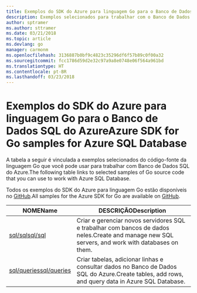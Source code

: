 ```yaml
---
title: Exemplos do SDK do Azure para linguagem Go para o Banco de Dados SQL do Azure
description: Exemplos selecionados para trabalhar com o Banco de Dados SQL do Azure do SDK do Azure para linguagem Go.
author: sptramer
ms.author: sttramer
ms.date: 03/21/2018
ms.topic: article
ms.devlang: go
manager: carmonm
ms.openlocfilehash: 3136887b0bf9c4823c35296df6f57b89c0f00a32
ms.sourcegitcommit: fcc1786d59d2e32c97a9a8e0748e06f564a961bd
ms.translationtype: HT
ms.contentlocale: pt-BR
ms.lasthandoff: 03/23/2018
---
```

# <a name="azure-sdk-for-go-samples-for-azure-sql-database"></a><span data-ttu-id="59f39-103">Exemplos do SDK do Azure para linguagem Go para o Banco de Dados SQL do Azure</span><span class="sxs-lookup"><span data-stu-id="59f39-103">Azure SDK for Go samples for Azure SQL Database</span></span>

<span data-ttu-id="59f39-104">A tabela a seguir é vinculada a exemplos selecionados do código-fonte da linguagem Go que você pode usar para trabalhar com Banco de Dados SQL do Azure.</span><span class="sxs-lookup"><span data-stu-id="59f39-104">The following table links to selected samples of Go source code that you can use to work with Azure SQL Database.</span></span>

<span data-ttu-id="59f39-105">Todos os exemplos do SDK do Azure para linguagem Go estão disponíveis no [GitHub](https://github.com/Azure-Samples/azure-sdk-for-go-samples).</span><span class="sxs-lookup"><span data-stu-id="59f39-105">All samples for the Azure SDK for Go are available on [GitHub](https://github.com/Azure-Samples/azure-sdk-for-go-samples).</span></span>

| <span data-ttu-id="59f39-106">NOME</span><span class="sxs-lookup"><span data-stu-id="59f39-106">Name</span></span> | <span data-ttu-id="59f39-107">DESCRIÇÃO</span><span class="sxs-lookup"><span data-stu-id="59f39-107">Description</span></span> |
|------|-------------|
| [<span data-ttu-id="59f39-108">sql/sql</span><span class="sxs-lookup"><span data-stu-id="59f39-108">sql/sql</span></span>](https://github.com/Azure-Samples/azure-sdk-for-go-samples/blob/master/sql/sql.go) | <span data-ttu-id="59f39-109">Criar e gerenciar novos servidores SQL e trabalhar com bancos de dados neles.</span><span class="sxs-lookup"><span data-stu-id="59f39-109">Create and manage new SQL servers, and work with databases on them.</span></span> |
| [<span data-ttu-id="59f39-110">sql/queries</span><span class="sxs-lookup"><span data-stu-id="59f39-110">sql/queries</span></span>](https://github.com/Azure-Samples/azure-sdk-for-go-samples/blob/master/sql/queries.go) | <span data-ttu-id="59f39-111">Criar tabelas, adicionar linhas e consultar dados no Banco de Dados SQL do Azure.</span><span class="sxs-lookup"><span data-stu-id="59f39-111">Create tables, add rows, and query data in Azure SQL Database.</span></span> |
